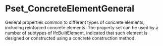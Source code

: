 # Pset_ConcreteElementGeneral

General properties common to different types of concrete elements, including reinforced concrete elements. The property set can be used by a number of subtypes of IfcBuiltElement, indicated that such element is designed or constructed using a concrete construction method.<!-- end of definition -->
